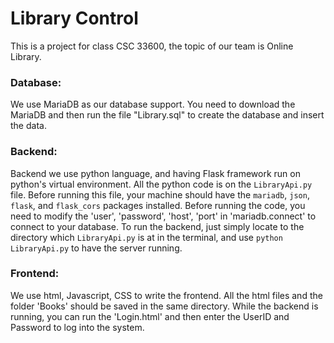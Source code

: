 # Library Control
This is a project for class CSC 33600, the topic of our team is Online Library.

### Database:

We use MariaDB as our database support.
You need to download the MariaDB and then run the file "Library.sql" to create the database and insert the data.

### Backend:

Backend we use python language, and having Flask framework run on python's virtual environment.
All the python code is on the `LibraryApi.py` file.
Before running this file, your machine should have the `mariadb`, `json`, `flask`, and `flask_cors` packages installed.
Before running the code, you need to modify the 'user', 'password', 'host', 'port' in 'mariadb.connect' to connect to your database.
To run the backend, just simply locate to the directory which `LibraryApi.py` is at in the terminal, and use `python LibraryApi.py` to have the server running.

### Frontend:

We use html, Javascript, CSS to write the frontend.
All the html files and the folder 'Books' should be saved in the same directory.
While the backend is running, you can run the 'Login.html' and then enter the UserID and Password to log into the system.
